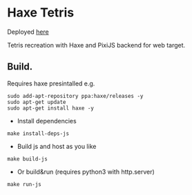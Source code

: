 # Haxe Tetris

Deployed [here](https://romilk-senpai.github.io/haxe-pixi-tetris/)

Tetris recreation with Haxe and PixiJS backend for web target.

## Build.

Requires haxe presintalled e.g.
```shell
sudo add-apt-repository ppa:haxe/releases -y
sudo apt-get update
sudo apt-get install haxe -y
```

* Install dependencies
```shell
make install-deps-js
```

* Build js and host as you like
```shell
make build-js
```
* Or build&run (requires python3 with http.server)
```shell
make run-js
```
